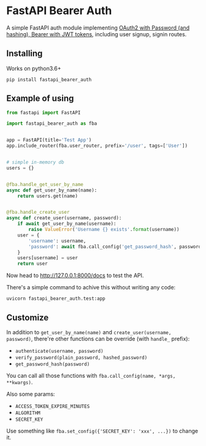 # FastAPI Bearer Auth

A simple FastAPI auth module implementing [OAuth2 with Password (and hashing), Bearer with JWT tokens](https://fastapi.tiangolo.com/tutorial/security/oauth2-jwt/), including user signup, signin routes.


## Installing

Works on python3.6+

```shell
pip install fastapi_bearer_auth
```


## Example of using

```python
from fastapi import FastAPI

import fastapi_bearer_auth as fba


app = FastAPI(title='Test App')
app.include_router(fba.user_router, prefix='/user', tags=['User'])


# simple in-memory db
users = {}


@fba.handle_get_user_by_name
async def get_user_by_name(name):
    return users.get(name)


@fba.handle_create_user
async def create_user(username, password):
    if await get_user_by_name(username):
        raise ValueError('Username {} exists'.format(username))
    user = {
        'username': username,
        'password': await fba.call_config('get_password_hash', password),
    }
    users[username] = user
    return user
```

Now head to http://127.0.0.1:8000/docs to test the API.

There's a simple command to achive this without writing any code:

```shell
uvicorn fastapi_bearer_auth.test:app
```


## Customize

In addition to `get_user_by_name(name)` and `create_user(username, password)`, there're other functions can be override (with `handle_` prefix):

- `authenticate(username, password)`
- `verify_password(plain_password, hashed_password)`
- `get_password_hash(password)`

You can call all those functions with `fba.call_config(name, *args, **kwargs)`.


Also some params:

- `ACCESS_TOKEN_EXPIRE_MINUTES`
- `ALGORITHM`
- `SECRET_KEY`

Use something like `fba.set_config({'SECRET_KEY': 'xxx', ...})` to change it.
